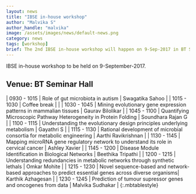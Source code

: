 ```yaml
---
layout: news
title: "IBSE in-house workshop"
author: "Malvika S"
author_handle: "malvika"
image: /assets/images/news/default-news.png
category: news
tags: [workshop]
brief: The 2nd IBSE in-house workshop will happen on 9-Sep-2017 in BT Seminar Hall. <a href="/news/IBSE-workshop">Schedule</a>
---
```

IBSE in-house workshop to be held on 9-September-2017.

<h2><span class =" label label-default">Venue: BT Seminar Hall</span></h2>

| 0930&nbsp;-&nbsp;1015 | Role of gut microbiota in autism | Swagatika Sahoo |
| 1015 - 1030 | Coffee break |  |
| 1030 - 1045 | Mining evolutionary gene expression patterns in mammalian tissues | Gaurav Bilolikar   |
| 1045 - 1100 | Quantifying Microscopic Pathway Heterogeneity in Protein Folding  | Soundhara Rajan G  |
| 1100 - 1115 | Understanding the evolutionary design principles underlying metabolism | Gayathri S |
| 1115 - 1130 | Rational development of microbial consortia for metabolic engineering | Aarthi Ravikrishnan |
| 1130 - 1145 | Mapping microRNA gene regulatory network to understand its role in cervical cancer | Ashley Xavier |
| 1145 - 1200 | Disease Module Identification in Biological Networks | Beethika Tripathi |
| 1200 - 1215 | Understanding redundancies in metabolic networks through synthetic lethals | Omkar Mohite |
| 1215 - 1230 | Novel sequence-based and network-based approaches to predict essential genes across diverse organisms| Karthik Azhagesan |
| 1230 - 1245 | Prediction of tumour supressor genes and oncogenes from data | Malvika Sudhakar |
{:.mbtablestyle}